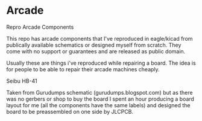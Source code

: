 # Arcade

Repro Arcade Components

This repo has arcade components that I've reproduced in eagle/kicad from publically available schematics or designed myself from scratch. They come with no support or guarantees and are released as public domain.

Usually these are things i've reproduced while repairing a board. The idea is for people to be able to repair their arcade machines cheaply. 

Seibu HB-41

Taken from Gurudumps schematic (gurudumps.blogspot.com) but as there was no gerbers or shop to buy the board I spent an hour producing a board layout for me (all the components have the same labels) and designed the board to be preassembled on one side by JLCPCB. 
